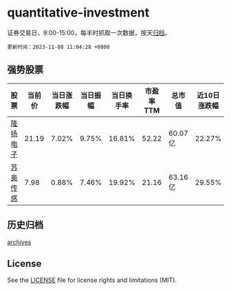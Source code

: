 # quantitative-investment

证券交易日，9:00-15:00，每半时抓取一次数据，按天[归档](archives)。

`更新时间：2023-11-08 11:04:28 +0800`

## 强势股票

|股票|当前价|当日涨跌幅|当日振幅|当日换手率|市盈率TTM|总市值|近10日涨跌幅|
|----|----|----|----|----|----|----|----|
|[隆扬电子](https://xueqiu.com/S/SZ301389)|21.19|7.02%|9.75%|16.81%|52.22|60.07亿|22.27%|
|[苏奥传感](https://xueqiu.com/S/SZ300507)|7.98|0.88%|7.46%|19.92%|21.16|63.16亿|29.55%|

## 历史归档

[archives](archives)

## License

See the [LICENSE](LICENSE) file for license rights and limitations (MIT).